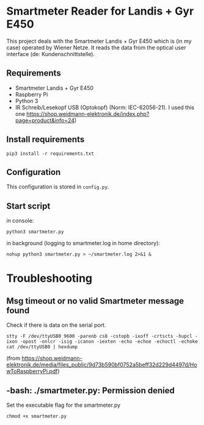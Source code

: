 # Smartmeter Reader for Landis + Gyr E450

This project deals with the Smartmeter Landis + Gyr E450 which is (in my case) operated by Wiener Netze. It reads the data from the optical user  interface (de: Kundenschnittstelle).

## Requirements
- Smartmeter Landis + Gyr E450
- Raspberry Pi
- Python 3
- IR Schreib/Lesekopf USB (Optokopf) (Norm: IEC-62056-21). I used this one https://shop.weidmann-elektronik.de/index.php?page=product&info=24)

## Install requirements
```
pip3 install -r requirements.txt
```

## Configuration
This configuration is stored in `config.py`.

## Start script
in console:
```
python3 smartmeter.py
```

in background (logging to smartmeter.log in home directory):
```
nohup python3 smartmeter.py > ~/smartmeter.log 2>&1 &
```

# Troubleshooting
## Msg timeout or no valid Smartmeter message found
Check if there is data on the serial port.

```
stty -F /dev/ttyUSB0 9600 -parenb cs8 -cstopb -ixoff -crtscts -hupcl -ixon -opost -onlcr -isig -icanon -iexten -echo -echoe -echoctl -echoke 
cat /dev/ttyUSB0 | hexdump
```
(from https://shop.weidmann-elektronik.de/media/files_public/9d73b590bf0752a5beff32d229d4497d/HowToRaspberryPi.pdf)

## -bash: ./smartmeter.py: Permission denied

Set the executable flag for the smartmeter.py
```
chmod +x smartmeter.py
```